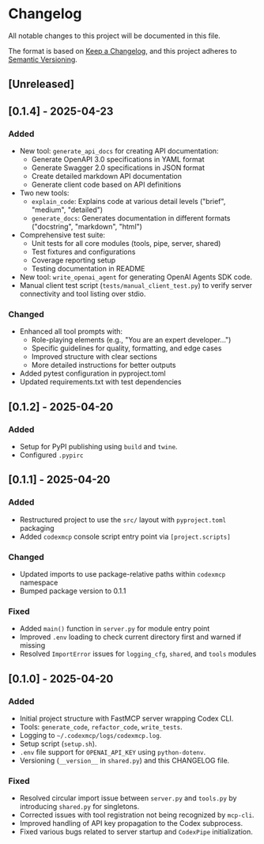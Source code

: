 # Changelog

All notable changes to this project will be documented in this file.

The format is based on [Keep a Changelog](https://keepachangelog.com/en/1.0.0/),
and this project adheres to [Semantic Versioning](https://semver.org/spec/v2.0.0.html).

## [Unreleased]

## [0.1.4] - 2025-04-23

### Added

- New tool: `generate_api_docs` for creating API documentation:
  - Generate OpenAPI 3.0 specifications in YAML format
  - Generate Swagger 2.0 specifications in JSON format
  - Create detailed markdown API documentation
  - Generate client code based on API definitions
- Two new tools:
  - `explain_code`: Explains code at various detail levels ("brief", "medium", "detailed")
  - `generate_docs`: Generates documentation in different formats ("docstring", "markdown", "html")
- Comprehensive test suite:
  - Unit tests for all core modules (tools, pipe, server, shared)
  - Test fixtures and configurations
  - Coverage reporting setup
  - Testing documentation in README
- New tool: `write_openai_agent` for generating OpenAI Agents SDK code.
- Manual client test script (`tests/manual_client_test.py`) to verify server connectivity and tool listing over stdio.

### Changed

- Enhanced all tool prompts with:
  - Role-playing elements (e.g., "You are an expert developer...")
  - Specific guidelines for quality, formatting, and edge cases
  - Improved structure with clear sections
  - More detailed instructions for better outputs
- Added pytest configuration in pyproject.toml
- Updated requirements.txt with test dependencies

## [0.1.2] - 2025-04-20

### Added

- Setup for PyPI publishing using `build` and `twine`.
- Configured `.pypirc`

## [0.1.1] - 2025-04-20

### Added

- Restructured project to use the `src/` layout with `pyproject.toml` packaging
- Added `codexmcp` console script entry point via `[project.scripts]`

### Changed

- Updated imports to use package-relative paths within `codexmcp` namespace
- Bumped package version to 0.1.1

### Fixed

- Added `main()` function in `server.py` for module entry point
- Improved `.env` loading to check current directory first and warned if missing
- Resolved `ImportError` issues for `logging_cfg`, `shared`, and `tools` modules

## [0.1.0] - 2025-04-20

### Added

- Initial project structure with FastMCP server wrapping Codex CLI.
- Tools: `generate_code`, `refactor_code`, `write_tests`.
- Logging to `~/.codexmcp/logs/codexmcp.log`.
- Setup script (`setup.sh`).
- `.env` file support for `OPENAI_API_KEY` using `python-dotenv`.
- Versioning (`__version__` in `shared.py`) and this CHANGELOG file.

### Fixed

- Resolved circular import issue between `server.py` and `tools.py` by introducing `shared.py` for singletons.
- Corrected issues with tool registration not being recognized by `mcp-cli`.
- Improved handling of API key propagation to the Codex subprocess.
- Fixed various bugs related to server startup and `CodexPipe` initialization.